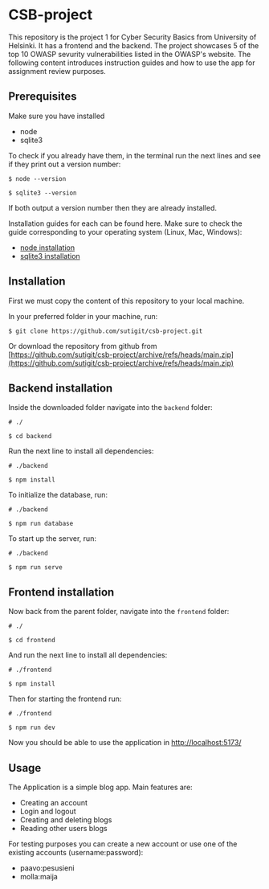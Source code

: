 # CSB-project
This repository is the project 1 for Cyber Security Basics from University of Helsinki. It has a frontend and the backend. The project showcases 5 of the top 10 OWASP sevurity vulnerabilities listed in the OWASP's website. The following content introduces instruction guides and how to use the app for assignment review purposes.

## Prerequisites
Make sure you have installed
- node
- sqlite3

To check if you already have them, in the terminal run the next lines and see if they print out a version number:
```
$ node --version
```
```
$ sqlite3 --version
```
If both output a version number then they are already installed.

Installation guides for each can be found here. Make sure to check the guide corresponding to your operating system (Linux, Mac, Windows):
- [node installation](https://nodejs.org/en/download/package-manager)
- [sqlite3 installation](https://www.tutorialspoint.com/sqlite/sqlite_installation.htm)

## Installation

First we must copy the content of this repository to your local machine.

In your preferred folder in your machine, run:
```
$ git clone https://github.com/sutigit/csb-project.git
```

Or download the repository from github from [https://github.com/sutigit/csb-project/archive/refs/heads/main.zip](https://github.com/sutigit/csb-project/archive/refs/heads/main.zip)


## Backend installation
Inside the downloaded folder navigate into the `backend` folder:
```
# ./

$ cd backend
```

Run the next line to install all dependencies:
```
# ./backend

$ npm install
```

To initialize the database, run:
```
# ./backend

$ npm run database
```

To start up the server, run:
```
# ./backend

$ npm run serve
```



## Frontend installation 
Now back from the parent folder, navigate into the `frontend` folder:
```
# ./

$ cd frontend
```

And run the next line to install all dependencies:
```
# ./frontend

$ npm install
```

Then for starting the frontend run:
```
# ./frontend

$ npm run dev
```

Now you should be able to use the application in [http://localhost:5173/](http://localhost:5173/)



## Usage
The Application is a simple blog app. Main features are:

- Creating an account
- Login and logout
- Creating and deleting blogs
- Reading other users blogs

For testing purposes you can create a new account or use one of the existing accounts (username:password):

- paavo:pesusieni
- molla:maija
